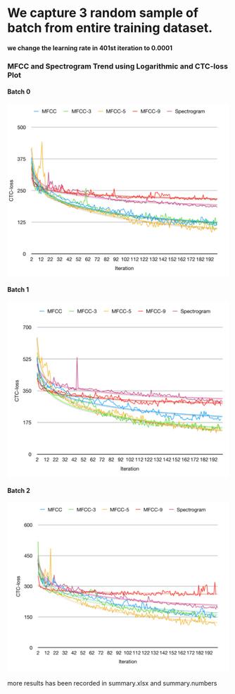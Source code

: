 # We capture 3 random sample of batch from entire training dataset.

#### we change the learning rate in 401st iteration to 0.0001
### MFCC and Spectrogram Trend using Logarithmic and CTC-loss Plot
#### Batch 0
![alt text](https://github.com/davidcast95/be-my-ear/blob/master/changelogs/fourth%20gen/result/Log-12-09-2017/supporting%20images/Screen%20Shot%202017-09-12%20at%2012.42.29%20PM.png?raw=true "Batch-0")
#### Batch 1
![alt text](https://github.com/davidcast95/be-my-ear/blob/master/changelogs/fourth%20gen/result/Log-12-09-2017/supporting%20images/Screen%20Shot%202017-09-12%20at%2012.42.49%20PM.png?raw=true "Batch-1")
#### Batch 2
![alt text](https://github.com/davidcast95/be-my-ear/blob/master/changelogs/fourth%20gen/result/Log-12-09-2017/supporting%20images/Screen%20Shot%202017-09-12%20at%2012.43.06%20PM.png?raw=true "Batch-2")

more results has been recorded in summary.xlsx and summary.numbers
